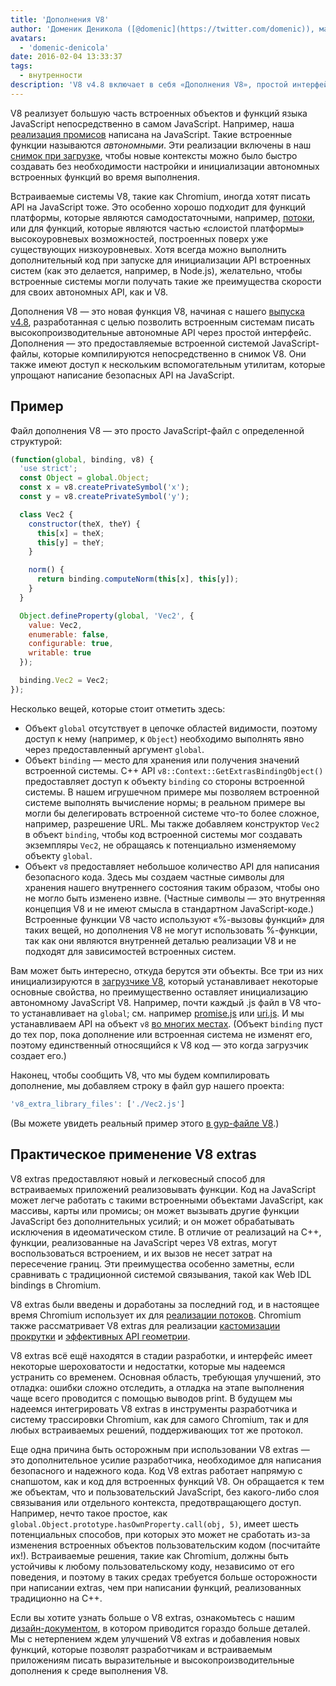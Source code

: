 ```yaml
---
title: 'Дополнения V8'
author: 'Доменик Деникола ([@domenic](https://twitter.com/domenic)), мастер потоков'
avatars:
  - 'domenic-denicola'
date: 2016-02-04 13:33:37
tags:
  - внутренности
description: 'V8 v4.8 включает в себя «Дополнения V8», простой интерфейс, разработанный с целью позволить встраиваемым системам писать высокопроизводительные, автономные API.'
---
```

V8 реализует большую часть встроенных объектов и функций языка JavaScript непосредственно в самом JavaScript. Например, наша [реализация промисов](https://code.google.com/p/chromium/codesearch#chromium/src/v8/src/js/promise.js) написана на JavaScript. Такие встроенные функции называются _автономными_. Эти реализации включены в наш [снимок при загрузке](/blog/custom-startup-snapshots), чтобы новые контексты можно было быстро создавать без необходимости настройки и инициализации автономных встроенных функций во время выполнения.

<!--truncate-->
Встраиваемые системы V8, такие как Chromium, иногда хотят писать API на JavaScript тоже. Это особенно хорошо подходит для функций платформы, которые являются самодостаточными, например, [потоки](https://streams.spec.whatwg.org/), или для функций, которые являются частью «слоистой платформы» высокоуровневых возможностей, построенных поверх уже существующих низкоуровневых. Хотя всегда можно выполнить дополнительный код при запуске для инициализации API встроенных систем (как это делается, например, в Node.js), желательно, чтобы встроенные системы могли получать такие же преимущества скорости для своих автономных API, как и V8.

Дополнения V8 — это новая функция V8, начиная с нашего [выпуска v4.8](/blog/v8-release-48), разработанная с целью позволить встроенным системам писать высокопроизводительные автономные API через простой интерфейс. Дополнения — это предоставляемые встроенной системой JavaScript-файлы, которые компилируются непосредственно в снимок V8. Они также имеют доступ к нескольким вспомогательным утилитам, которые упрощают написание безопасных API на JavaScript.

## Пример

Файл дополнения V8 — это просто JavaScript-файл с определенной структурой:

```js
(function(global, binding, v8) {
  'use strict';
  const Object = global.Object;
  const x = v8.createPrivateSymbol('x');
  const y = v8.createPrivateSymbol('y');

  class Vec2 {
    constructor(theX, theY) {
      this[x] = theX;
      this[y] = theY;
    }

    norm() {
      return binding.computeNorm(this[x], this[y]);
    }
  }

  Object.defineProperty(global, 'Vec2', {
    value: Vec2,
    enumerable: false,
    configurable: true,
    writable: true
  });

  binding.Vec2 = Vec2;
});
```

Несколько вещей, которые стоит отметить здесь:

- Объект `global` отсутствует в цепочке областей видимости, поэтому доступ к нему (например, к `Object`) необходимо выполнять явно через предоставленный аргумент `global`.
- Объект `binding` — место для хранения или получения значений встроенной системы. C++ API `v8::Context::GetExtrasBindingObject()` предоставляет доступ к объекту `binding` со стороны встроенной системы. В нашем игрушечном примере мы позволяем встроенной системе выполнять вычисление нормы; в реальном примере вы могли бы делегировать встроенной системе что-то более сложное, например, разрешение URL. Мы также добавляем конструктор `Vec2` в объект `binding`, чтобы код встроенной системы мог создавать экземпляры `Vec2`, не обращаясь к потенциально изменяемому объекту `global`.
- Объект `v8` предоставляет небольшое количество API для написания безопасного кода. Здесь мы создаем частные символы для хранения нашего внутреннего состояния таким образом, чтобы оно не могло быть изменено извне. (Частные символы — это внутренняя концепция V8 и не имеют смысла в стандартном JavaScript-коде.) Встроенные функции V8 часто используют «%-вызовы функций» для таких вещей, но дополнения V8 не могут использовать %-функции, так как они являются внутренней деталью реализации V8 и не подходят для зависимостей встроенных систем.

Вам может быть интересно, откуда берутся эти объекты. Все три из них инициализируются в [загрузчике V8](https://code.google.com/p/chromium/codesearch#chromium/src/v8/src/bootstrapper.cc), который устанавливает некоторые основные свойства, но преимущественно оставляет инициализацию автономному JavaScript V8. Например, почти каждый .js файл в V8 что-то устанавливает на `global`; см. например [promise.js](https://code.google.com/p/chromium/codesearch#chromium/src/v8/src/js/promise.js&sq=package:chromium&l=439) или [uri.js](https://code.google.com/p/chromium/codesearch#chromium/src/v8/src/js/uri.js&sq=package:chromium&l=371). И мы устанавливаем API на объект `v8` [во многих местах](https://code.google.com/p/chromium/codesearch#search/&q=extrasUtils&sq=package:chromium&type=cs). (Объект `binding` пуст до тех пор, пока дополнение или встроенная система не изменят его, поэтому единственный относящийся к V8 код — это когда загрузчик создает его.)

Наконец, чтобы сообщить V8, что мы будем компилировать дополнение, мы добавляем строку в файл gyp нашего проекта:

```js
'v8_extra_library_files': ['./Vec2.js']
```

(Вы можете увидеть реальный пример этого [в gyp-файле V8](https://code.google.com/p/chromium/codesearch#chromium/src/v8/build/standalone.gypi&sq=package:chromium&type=cs&l=170).)

## Практическое применение V8 extras

V8 extras предоставляют новый и легковесный способ для встраиваемых приложений реализовывать функции. Код на JavaScript может легче работать с такими встроенными объектами JavaScript, как массивы, карты или промисы; он может вызывать другие функции JavaScript без дополнительных усилий; и он может обрабатывать исключения в идеоматическом стиле. В отличие от реализаций на C++, функции, реализованные на JavaScript через V8 extras, могут воспользоваться встроением, и их вызов не несет затрат на пересечение границ. Эти преимущества особенно заметны, если сравнивать с традиционной системой связывания, такой как Web IDL bindings в Chromium.

V8 extras были введены и доработаны за последний год, и в настоящее время Chromium использует их для [реализации потоков](https://code.google.com/p/chromium/codesearch#chromium/src/third_party/WebKit/Source/core/streams/ReadableStream.js). Chromium также рассматривает V8 extras для реализации [кастомизации прокрутки](https://codereview.chromium.org/1333323003) и [эффективных API геометрии](https://groups.google.com/a/chromium.org/d/msg/blink-dev/V_bJNtOg0oM/VKbbYs-aAgAJ).

V8 extras всё ещё находятся в стадии разработки, и интерфейс имеет некоторые шероховатости и недостатки, которые мы надеемся устранить со временем. Основная область, требующая улучшений, это отладка: ошибки сложно отследить, а отладка на этапе выполнения чаще всего проводится с помощью выводов print. В будущем мы надеемся интегрировать V8 extras в инструменты разработчика и систему трассировки Chromium, как для самого Chromium, так и для любых встраиваемых решений, поддерживающих тот же протокол.

Еще одна причина быть осторожным при использовании V8 extras — это дополнительное усилие разработчика, необходимое для написания безопасного и надежного кода. Код V8 extras работает напрямую с снапшотом, как и код для встроенных функций V8. Он обращается к тем же объектам, что и пользовательский JavaScript, без какого-либо слоя связывания или отдельного контекста, предотвращающего доступ. Например, нечто такое простое, как `global.Object.prototype.hasOwnProperty.call(obj, 5)`, имеет шесть потенциальных способов, при которых это может не сработать из-за изменения встроенных объектов пользовательским кодом (посчитайте их!). Встраиваемые решения, такие как Chromium, должны быть устойчивы к любому пользовательскому коду, независимо от его поведения, и поэтому в таких средах требуется больше осторожности при написании extras, чем при написании функций, реализованных традиционно на C++.

Если вы хотите узнать больше о V8 extras, ознакомьтесь с нашим [дизайн-документом](https://docs.google.com/document/d/1AT5-T0aHGp7Lt29vPWFr2-qG8r3l9CByyvKwEuA8Ec0/edit#heading=h.32abkvzeioyz), в котором приводится гораздо больше деталей. Мы с нетерпением ждем улучшений V8 extras и добавления новых функций, которые позволят разработчикам и встраиваемым приложениям писать выразительные и высокопроизводительные дополнения к среде выполнения V8.
